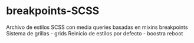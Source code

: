 # breakpoints-SCSS
Archivo de estilos SCSS con media queries basadas en mixins breakpoints
Sistema de grillas - grids
Reinicio de estilos por defecto - boostra reboot
